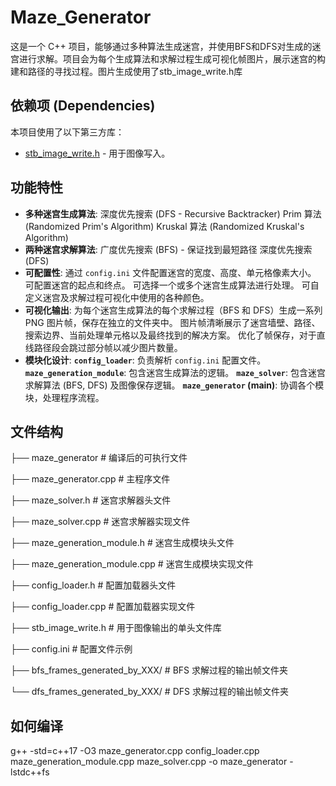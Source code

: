 # Maze_Generator
这是一个 C++ 项目，能够通过多种算法生成迷宫，并使用BFS和DFS对生成的迷宫进行求解。项目会为每个生成算法和求解过程生成可视化帧图片，展示迷宫的构建和路径的寻找过程。图片生成使用了stb_image_write.h库
## 依赖项 (Dependencies)

本项目使用了以下第三方库：

* [stb_image_write.h](https://github.com/nothings/stb/blob/master/stb_image_write.h) - 用于图像写入。
## 功能特性

* **多种迷宫生成算法**:
  深度优先搜索 (DFS - Recursive Backtracker)
  Prim 算法 (Randomized Prim's Algorithm)
   Kruskal 算法 (Randomized Kruskal's Algorithm)
* **两种迷宫求解算法**:
  广度优先搜索 (BFS) - 保证找到最短路径
  深度优先搜索 (DFS)
* **可配置性**:
  通过 `config.ini` 文件配置迷宫的宽度、高度、单元格像素大小。
  可配置迷宫的起点和终点。
  可选择一个或多个迷宫生成算法进行处理。
  可自定义迷宫及求解过程可视化中使用的各种颜色。
* **可视化输出**:
  为每个迷宫生成算法的每个求解过程（BFS 和 DFS）生成一系列 PNG 图片帧，保存在独立的文件夹中。
  图片帧清晰展示了迷宫墙壁、路径、搜索边界、当前处理单元格以及最终找到的解决方案。
  优化了帧保存，对于直线路径段会跳过部分帧以减少图片数量。
* **模块化设计**:
  **`config_loader`**: 负责解析 `config.ini` 配置文件。
  **`maze_generation_module`**: 包含迷宫生成算法的逻辑。
  **`maze_solver`**: 包含迷宫求解算法 (BFS, DFS) 及图像保存逻辑。
  **`maze_generator` (main)**: 协调各个模块，处理程序流程。

## 文件结构
├── maze_generator                # 编译后的可执行文件

├── maze_generator.cpp            # 主程序文件

├── maze_solver.h                 # 迷宫求解器头文件

├── maze_solver.cpp               # 迷宫求解器实现文件

├── maze_generation_module.h      # 迷宫生成模块头文件

├── maze_generation_module.cpp    # 迷宫生成模块实现文件

├── config_loader.h               # 配置加载器头文件

├── config_loader.cpp             # 配置加载器实现文件

├── stb_image_write.h             # 用于图像输出的单头文件库

├── config.ini                    # 配置文件示例

├── bfs_frames_generated_by_XXX/  # BFS 求解过程的输出帧文件夹

└── dfs_frames_generated_by_XXX/  # DFS 求解过程的输出帧文件夹

## 如何编译
g++ -std=c++17 -O3 maze_generator.cpp config_loader.cpp maze_generation_module.cpp maze_solver.cpp -o maze_generator -lstdc++fs
